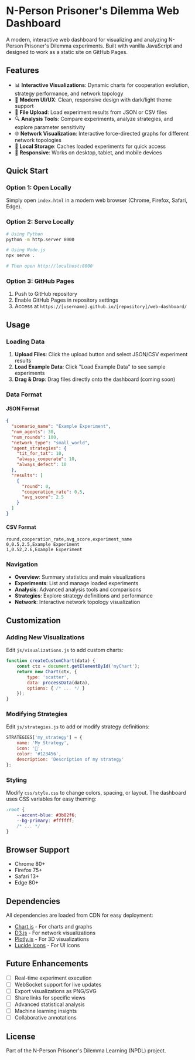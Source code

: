# N-Person Prisoner's Dilemma Web Dashboard

A modern, interactive web dashboard for visualizing and analyzing N-Person Prisoner's Dilemma experiments. Built with vanilla JavaScript and designed to work as a static site on GitHub Pages.

## Features

- 📊 **Interactive Visualizations**: Dynamic charts for cooperation evolution, strategy performance, and network topology
- 🎨 **Modern UI/UX**: Clean, responsive design with dark/light theme support
- 📁 **File Upload**: Load experiment results from JSON or CSV files
- 🔍 **Analysis Tools**: Compare experiments, analyze strategies, and explore parameter sensitivity
- 🌐 **Network Visualization**: Interactive force-directed graphs for different network topologies
- 💾 **Local Storage**: Caches loaded experiments for quick access
- 📱 **Responsive**: Works on desktop, tablet, and mobile devices

## Quick Start

### Option 1: Open Locally
Simply open `index.html` in a modern web browser (Chrome, Firefox, Safari, Edge).

### Option 2: Serve Locally
```bash
# Using Python
python -m http.server 8000

# Using Node.js
npx serve .

# Then open http://localhost:8000
```

### Option 3: GitHub Pages
1. Push to GitHub repository
2. Enable GitHub Pages in repository settings
3. Access at `https://[username].github.io/[repository]/web-dashboard/`

## Usage

### Loading Data

1. **Upload Files**: Click the upload button and select JSON/CSV experiment results
2. **Load Example Data**: Click "Load Example Data" to see sample experiments
3. **Drag & Drop**: Drag files directly onto the dashboard (coming soon)

### Data Format

#### JSON Format
```json
{
  "scenario_name": "Example Experiment",
  "num_agents": 30,
  "num_rounds": 100,
  "network_type": "small_world",
  "agent_strategies": {
    "tit_for_tat": 10,
    "always_cooperate": 10,
    "always_defect": 10
  },
  "results": [
    {
      "round": 0,
      "cooperation_rate": 0.5,
      "avg_score": 2.5
    }
  ]
}
```

#### CSV Format
```csv
round,cooperation_rate,avg_score,experiment_name
0,0.5,2.5,Example Experiment
1,0.52,2.6,Example Experiment
```

### Navigation

- **Overview**: Summary statistics and main visualizations
- **Experiments**: List and manage loaded experiments
- **Analysis**: Advanced analysis tools and comparisons
- **Strategies**: Explore strategy definitions and performance
- **Network**: Interactive network topology visualization

## Customization

### Adding New Visualizations

Edit `js/visualizations.js` to add custom charts:

```javascript
function createCustomChart(data) {
    const ctx = document.getElementById('myChart');
    return new Chart(ctx, {
        type: 'scatter',
        data: processData(data),
        options: { /* ... */ }
    });
}
```

### Modifying Strategies

Edit `js/strategies.js` to add or modify strategy definitions:

```javascript
STRATEGIES['my_strategy'] = {
    name: 'My Strategy',
    icon: '🎯',
    color: '#123456',
    description: 'Description of my strategy'
};
```

### Styling

Modify `css/style.css` to change colors, spacing, or layout. The dashboard uses CSS variables for easy theming:

```css
:root {
    --accent-blue: #3b82f6;
    --bg-primary: #ffffff;
    /* ... */
}
```

## Browser Support

- Chrome 80+
- Firefox 75+
- Safari 13+
- Edge 80+

## Dependencies

All dependencies are loaded from CDN for easy deployment:

- [Chart.js](https://www.chartjs.org/) - For charts and graphs
- [D3.js](https://d3js.org/) - For network visualizations
- [Plotly.js](https://plotly.com/javascript/) - For 3D visualizations
- [Lucide Icons](https://lucide.dev/) - For UI icons

## Future Enhancements

- [ ] Real-time experiment execution
- [ ] WebSocket support for live updates
- [ ] Export visualizations as PNG/SVG
- [ ] Share links for specific views
- [ ] Advanced statistical analysis
- [ ] Machine learning insights
- [ ] Collaborative annotations

## License

Part of the N-Person Prisoner's Dilemma Learning (NPDL) project.